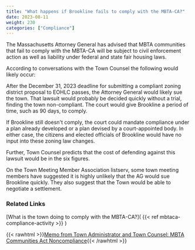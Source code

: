 ```yaml
---
title: "What happens if Brookline fails to comply with the MBTA-CA?"
date: 2023-08-11
weight: 230
categories: ["Compliance"]
---
```

The Massachusetts Attorney General has advised that MBTA communities that fail to comply with the MBTA-CA will be subject to civil enforcement action as well as liability under federal and state fair housing laws.

According to conversations with the Town Counsel the following would likely occur:

After the December 31, 2023 deadline for submitting a compliant zoning district proposal to EOHLC passes, the Attorney General would likely sue the town. That lawsuit would probably be decided quickly without a trial, finding the town non-compliant. The court would give Brookline a period of time, such as 90 days, to comply.

If Brookline still doesn't comply, the court could mandate compliance under a plan  already developed or a plan devised by a court-appointed body. In either case, the citizens and elected officials of Brookline would have no input into these zoning law changes.

Further, Town Counsel predicts that the cost of defending against this lawsuit would be in the six figures.

On the Town Meeting Member Association listserv, some town meeting members have suggested it is highly unlikely that the AG would sue Brookline quickly. They also suggest that the Town would be able to negotiate a settlement.

### Related Links

[What is the town doing to comply with the MBTA-CA?]( {{< ref mbtaca-compliance-activity >}} ) 

{{< rawhtml >}}<a href="https://www.brooklinema.gov/DocumentCenter/View/40149/20230303-MBTA-Communities-Act-Noncompliance-FINAL" target="_new">Memo from Town Administrator and Town Counsel: MBTA Communities Act Noncompliance</a>{{< /rawhtml >}}
